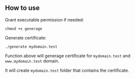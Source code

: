 ## How to use

Grant executable permission if needed:

```
chmod +x generage
```

Generate certificate:

```
./generate mydomain.test
```

Function above will generage certificate for `mydomain.test` and `www.mydomain.test` domain.

It will create `mydomain.test` folder that contains the certificate.
